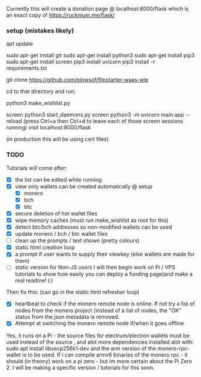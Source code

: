 Currently this will create a donation page @ localhost:8000/flask which is an exact copy of https://rucknium.me/flask/

### setup (mistakes likely)

apt update

sudo apt-get install git
sudo apt-get install python3 
sudo apt-get install pip3
sudo apt-get install screen
pip3 install uvicorn 
pip3 install -r requirements.txt

git clone https://github.com/plowsof/flipstarter-waas-wip

cd to that directory and run:

python3 make_wishlist.py

screen python3 start_daemons.py
screen python3 -m uvicorn main:app --reload
(press Ctrl+a then Ctrl+d to leave each of those screen sessions running)
visit localhost:8000/flask 

(in production this will be using cert files)
### TODO
    
Tutorials will come after:    
- [x] the list can be edited while running
- [x] view only wallets can be created automatically @ setup 
    - [x] monero
    - [x] bch
    - [x] btc 
- [x] secure deletion of hot wallet files
- [x] wipe memory caches (must run make_wishlist as root for this)
- [x] detect btc/bch addresses so non-modified wallets can be used
- [x] update monero / bch / btc wallet files
- [ ] clean up the prompts / text shown (pretty colours)
- [x] static html creation loop
- [x] a prompt if user wants to supply their viewkey (else wallets are made for them)
- [ ] static version for Non-JS users
I will then begin work on Pi / VPS tutorials to show how easily you can deploy a funding page(and make a real readme! (:)

Then fix this: (can go in the static html refresher loop)
- [x] heartbeat to check if the monero remote node is online. If not try a list of nodes from the monero project (instead of a list of nodes, the "OK" status from the json metadata is removed.
- [x] Attempt at switching the monero remote node if/when it goes offline

Yes, it runs on a Pi - the source files for electrum/electron wallets must be used instead of the source , and alot more dependencies installed alot with:
sudo apt install libsecp256k1-dev
and the arm version of the monero-rpc-wallet is to be used.
If i can compile armv6 binaries of the monero rpc - it should (in theory) work on a pi zero - but im more certain about the Pi Zero 2.
I will be making a specific version / tutorials for this soon.
